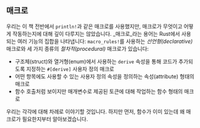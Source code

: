 ## 매크로

우리는 이 책 전반에서 `println!`과 같은 매크로를 사용했지만, 매크로가 무엇이고 어떻게 작동하는지에 대해 깊이 다루지는 않았습니다. _매크로_라는 용어는 Rust에서 사용되는 여러 기능의 집합을 나타냅니다: `macro_rules!`를 사용하는 _선언형(declarative)_ 매크로와 세 가지 종류의 _절차적(procedural)_ 매크로가 있습니다:

*   구조체(struct)와 열거형(enum)에서 사용하는 `derive` 속성을 통해 코드가 추가되도록 지정하는 `#[derive]` 사용자 정의 매크로
*   어떤 항목에도 사용할 수 있는 사용자 정의 속성을 정의하는 속성(attribute) 형태의 매크로
*   함수 호출처럼 보이지만 매개변수로 제공된 토큰에 대해 작업하는 함수 형태의 매크로

우리는 각각에 대해 차례로 이야기할 것입니다. 하지만 먼저, 함수가 이미 있는데 왜 매크로가 필요한지부터 알아보겠습니다.
